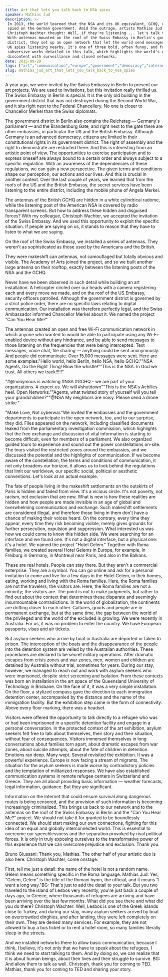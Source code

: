 ```yaml
---
title: Art that lets you talk back to NSA spies
speaker: Mathias Jud
description: >-
 In 2013, the world learned that the NSA and its UK equivalent, GCHQ, routinely
 spied on the German government. Amid the outrage, artists Mathias Jud and
 Christoph Wachter thought: Well, if they're listening ... let's talk to them.
 With antennas mounted on the roof of the Swiss Embassy in Berlin's government
 district, they set up an open network that let the world send messages to US and
 UK spies listening nearby. It's one of three bold, often funny, and frankly
 subversive works detailed in this talk, which highlights the world's growing
 discontent with surveillance and closed networks.
date: 2015-09-29
tags: ["art","communication","europe","government","democracy","internet","telecom","politics","security","intelligence","technology","surveillance"]
slug: mathias_jud_art_that_lets_you_talk_back_to_nsa_spies
---
```


A year ago, we were invited by the Swiss Embassy in Berlin to present our art projects. We
are used to invitations, but this invitation really thrilled us. The Swiss Embassy in
Berlin is special. It is the only old building in the government district that was not
destroyed during the Second World War, and it sits right next to the Federal Chancellery.
No one is closer to Chancellor Merkel than the Swiss diplomats.

The government district in Berlin also contains the Reichstag — Germany's parliament — and
the Brandenburg Gate, and right next to the gate there are other embassies, in particular
the US and the British Embassy. Although Germany is an advanced democracy, citizens are
limited in their constitutional rights in its government district. The right of assembly
and the right to demonstrate are restricted there. And this is interesting from an
artistic point of view. The opportunities to exercise participation and to express oneself
are always bound to a certain order and always subject to a specific regulation. With an
awareness of the dependencies of these regulations, we can gain a new perspective. The
given terms and conditions shape our perception, our actions and our lives. And this is
crucial in another context. Over the last couple of years, we learned that from the roofs
of the US and the British Embassy, the secret services have been listening to the entire
district, including the mobile phone of Angela Merkel.

The antennas of the British GCHQ are hidden in a white cylindrical radome, while the
listening post of the American NSA is covered by radio transparent screens. But how to
address these hidden and disguised forces? With my colleague, Christoph Wachter, we
accepted the invitation of the Swiss Embassy. And we used this opportunity to exploit the
specific situation. If people are spying on us, it stands to reason that they have to
listen to what we are saying.

On the roof of the Swiss Embassy, we installed a series of antennas. They weren't as
sophisticated as those used by the Americans and the British.

They were makeshift can antennas, not camouflaged but totally obvious and visible. The
Academy of Arts joined the project, and so we built another large antenna on their
rooftop, exactly between the listening posts of the NSA and the GCHQ.

Never have we been observed in such detail while building an art installation. A
helicopter circled over our heads with a camera registering each and every move we made,
and on the roof of the US Embassy, security officers patrolled. Although the government
district is governed by a strict police order, there are no specific laws relating to
digital communication. Our installation was therefore perfectly legal, and the Swiss
Ambassador informed Chancellor Merkel about it. We named the project "Can You Hear
Me?"

The antennas created an open and free Wi-Fi communication network in which anyone who
wanted to would be able to participate using any Wi-Fi-enabled device without any
hindrance, and be able to send messages to those listening on the frequencies that were
being intercepted. Text messages, voice chat, file sharing — anything could be sent
anonymously. And people did communicate. Over 15,000 messages were sent. Here are some
examples."Hello world, hello Berlin, hello NSA, hello GCHQ.""NSA Agents, Do the Right
Thing! Blow the whistle!""This is the NSA. In God we trust. All others we
track!!!!!"

"#@nonymous is watching #NSA #GCHQ - we are part of your organizations. # expect us. We
will #shutdown""This is the NSA's Achilles heel. Open Networks.""Agents, what twisted
story of yourself will you tell your grandchildren?""@NSA My neighbors are noisy. Please
send a drone strike."

"Make Love, Not cyberwar."We invited the embassies and the government departments to
participate in the open network, too, and to our surprise, they did. Files appeared on the
network, including classified documents leaked from the parliamentary investigation
commission, which highlights that the free exchange and discussion of vital information is
starting to become difficult, even for members of a parliament. We also organized guided
tours to experience and sound out the power constellations on-site. The tours visited the
restricted zones around the embassies, and we discussed the potential and the highlights
of communication. If we become aware of the constellation, the terms and conditions of
communication, it not only broadens our horizon, it allows us to look behind the
regulations that limit our worldview, our specific social, political or aesthetic
conventions. Let's look at an actual example.

The fate of people living in the makeshift settlements on the outskirts of Paris is hidden
and faded from view. It's a vicious circle. It's not poverty, not racism, not exclusion
that are new. What is new is how these realities are hidden and how people are made
invisible in an age of global and overwhelming communication and exchange. Such makeshift
settlements are considered illegal, and therefore those living in them don't have a chance
of making their voices heard. On the contrary, every time they appear, every time they
risk becoming visible, merely gives grounds for further persecution, expulsion and
suppression. What interested us was how we could come to know this hidden side. We were
searching for an interface and we found one. It's not a digital interface, but a physical
one: it's a hotel. We named the project "Hotel Gelem." Together with Roma families, we
created several Hotel Gelems in Europe, for example, in Freiburg in Germany, in Montreuil
near Paris, and also in the Balkans.

These are real hotels. People can stay there. But they aren't a commercial enterprise.
They are a symbol. You can go online and ask for a personal invitation to come and live
for a few days in the Hotel Gelem, in their homes, eating, working and living with the
Roma families. Here, the Roma families are not the travelers; the visitors are. Here, the
Roma families are not a minority; the visitors are. The point is not to make judgments, but
rather to find out about the context that determines these disparate and seemingly
insurmountable contradictions. In the world of globalization, the continents are drifting
closer to each other. Cultures, goods and people are in permanent exchange, but at the
same time, the gap between the world of the privileged and the world of the excluded is
growing. We were recently in Australia. For us, it was no problem to enter the country. We
have European passports, visas and air tickets.

But asylum seekers who arrive by boat in Australia are deported or taken to prison. The
interception of the boats and the disappearance of the people into the detention system
are veiled by the Australian authorities. These procedures are declared to be secret
military operations. After dramatic escapes from crisis zones and war zones, men, women
and children are detained by Australia without trial, sometimes for years. During our stay,
however, we managed to reach out and work with asylum seekers who were imprisoned, despite
strict screening and isolation. From these contexts was born an installation in the art
space of the Queensland University of Technology in Brisbane. On the face of it, it was a
very simple installation. On the floor, a stylized compass gave the direction to each
immigration detention center, accompanied by the distance and the name of the immigration
facility. But the exhibition step came in the form of connectivity. Above every floor
marking, there was a headset.

Visitors were offered the opportunity to talk directly to a refugee who was or had been
imprisoned in a specific detention facility and engage in a personal conversation. In the
protected context of the art exhibition, asylum seekers felt free to talk about
themselves, their story and their situation, without fear of consequences. Visitors
immersed themselves in long conversations about families torn apart, about dramatic
escapes from war zones, about suicide attempts, about the fate of children in detention.
Emotions ran deep. Many wept. Several revisited the exhibition. It was a powerful
experience. Europe is now facing a stream of migrants. The situation for the asylum seekers
is made worse by contradictory policies and the temptation of militarized responses. We
have also established communication systems in remote refugee centers in Switzerland and
Greece. They are all about providing basic information — weather forecasts, legal
information, guidance. But they are significant.

Information on the Internet that could ensure survival along dangerous routes is being
censored, and the provision of such information is becoming increasingly criminalized. This
brings us back to our network and to the antennas on the roof of the Swiss Embassy in
Berlin and the "Can You Hear Me?" project. We should not take it for granted to be
boundlessly connected. We should start making our own connections, fighting for this idea
of an equal and globally interconnected world. This is essential to overcome our
speechlessness and the separation provoked by rival political forces. It is only in truly
exposing ourselves to the transformative power of this experience that we can overcome
prejudice and exclusion. Thank you.

Bruno Giussani: Thank you, Mathias. The other half of your artistic duo is also here.
Christoph Wachter, come onstage.

First, tell me just a detail: the name of the hotel is not a random name. Gelem means
something specific in the Roma language. Mathias Jud: Yes, "Gelem, Gelem" is the title of
the Romani hymn, the official, and it means "I went a long way."BG: That's just to add the
detail to your talk. But you two traveled to the island of Lesbos very recently, you're
just back a couple of days ago, in Greece, where thousands of refugees are arriving and
have been arriving over the last few months. What did you see there and what did you do
there? Christoph Wachter: Well, Lesbos is one of the Greek islands close to Turkey, and
during our stay, many asylum seekers arrived by boat on overcrowded dinghies, and after
landing, they were left completely on their own. They are denied many services. For
example, they are not allowed to buy a bus ticket or to rent a hotel room, so many
families literally sleep in the streets.

And we installed networks there to allow basic communication, because I think, I believe,
it's not only that we have to speak about the refugees, I think we need to start talking
to them. And by doing so, we can realize that it is about human beings, about their lives
and their struggle to survive. BG: And allow them to talk as well. Christoph, thank you for
coming to TED. Mathias, thank you for coming to TED and sharing your story.

<!--
ad_duration=3.33
comment_count=38
event="TEDGlobal>London"
external_start_time=0
intro_duration=11.82
is_subtitle_required="False"
is_talk_featured="True"
language="en"
language_swap="False"
native_language="en"
number_of_related_talks=6
number_of_speakers=1
number_of_subtitled_videos=23
number_of_tags=12
number_of_talk_download_languages=23
number_of_talk_more_resources=0
number_of_talk_recommendations=0
number_of_talks_take_actions=0
post_ad_duration=0.83
published_timestamp="2015-10-29 14:52:41"
recording_date="2015-09-29"
speaker_description="Artist"
speaker_is_published=1
speaker_name="Mathias Jud"
talk_name="Art that lets you talk back to NSA spies"
talks_tags=["art","communication","europe","government","democracy","internet","telecom","politics","security","intelligence","technology","surveillance"]
url_audio="https://download.ted.com/talks/MathiasJud_2015G.mp3?apikey=acme-roadrunner"
url_photo_speaker="https://pe.tedcdn.com/images/ted/06f721367539f7713827fdc6dd4e833c9560e835_254x191.jpg"
url_photo_talk="https://s3.amazonaws.com/talkstar-photos/uploads/e00065f3-1d1a-4a86-8ad2-3f4326f3eb3b/MathiasJud_2015G-embed.jpg"
url_webpage="https://www.ted.com/talks/mathias_jud_art_that_lets_you_talk_back_to_nsa_spies"
video_type_name="TED Stage Talk"
-->
